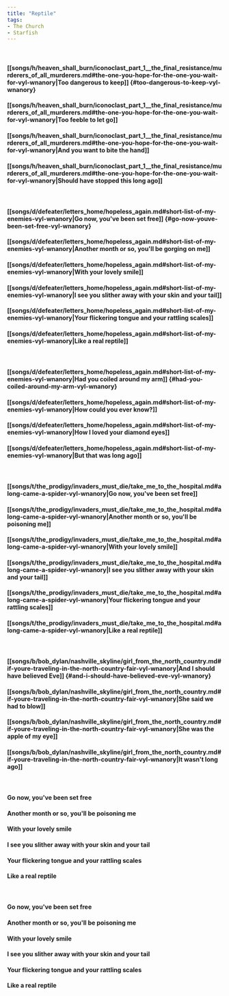 ```yaml
---
title: "Reptile"
tags:
- The Church
- Starfish
---
```

&nbsp;
#### [[songs/h/heaven_shall_burn/iconoclast_part_1__the_final_resistance/murderers_of_all_murderers.md#the-one-you-hope-for-the-one-you-wait-for-vyl-wnanory|Too dangerous to keep]] {#too-dangerous-to-keep-vyl-wnanory}
#### [[songs/h/heaven_shall_burn/iconoclast_part_1__the_final_resistance/murderers_of_all_murderers.md#the-one-you-hope-for-the-one-you-wait-for-vyl-wnanory|Too feeble to let go]]
#### [[songs/h/heaven_shall_burn/iconoclast_part_1__the_final_resistance/murderers_of_all_murderers.md#the-one-you-hope-for-the-one-you-wait-for-vyl-wnanory|And you want to bite the hand]]
#### [[songs/h/heaven_shall_burn/iconoclast_part_1__the_final_resistance/murderers_of_all_murderers.md#the-one-you-hope-for-the-one-you-wait-for-vyl-wnanory|Should have stopped this long ago]]
&nbsp;
#### [[songs/d/defeater/letters_home/hopeless_again.md#short-list-of-my-enemies-vyl-wnanory|Go now, you've been set free]] {#go-now-youve-been-set-free-vyl-wnanory}
#### [[songs/d/defeater/letters_home/hopeless_again.md#short-list-of-my-enemies-vyl-wnanory|Another month or so, you'll be gorging on me]]
#### [[songs/d/defeater/letters_home/hopeless_again.md#short-list-of-my-enemies-vyl-wnanory|With your lovely smile]]
#### [[songs/d/defeater/letters_home/hopeless_again.md#short-list-of-my-enemies-vyl-wnanory|I see you slither away with your skin and your tail]]
#### [[songs/d/defeater/letters_home/hopeless_again.md#short-list-of-my-enemies-vyl-wnanory|Your flickering tongue and your rattling scales]]
#### [[songs/d/defeater/letters_home/hopeless_again.md#short-list-of-my-enemies-vyl-wnanory|Like a real reptile]]
&nbsp;
#### [[songs/d/defeater/letters_home/hopeless_again.md#short-list-of-my-enemies-vyl-wnanory|Had you coiled around my arm]] {#had-you-coiled-around-my-arm-vyl-wnanory}
#### [[songs/d/defeater/letters_home/hopeless_again.md#short-list-of-my-enemies-vyl-wnanory|How could you ever know?]]
#### [[songs/d/defeater/letters_home/hopeless_again.md#short-list-of-my-enemies-vyl-wnanory|How I loved your diamond eyes]]
#### [[songs/d/defeater/letters_home/hopeless_again.md#short-list-of-my-enemies-vyl-wnanory|But that was long ago]]
&nbsp;
#### [[songs/t/the_prodigy/invaders_must_die/take_me_to_the_hospital.md#along-came-a-spider-vyl-wnanory|Go now, you've been set free]]
#### [[songs/t/the_prodigy/invaders_must_die/take_me_to_the_hospital.md#along-came-a-spider-vyl-wnanory|Another month or so, you'll be poisoning me]]
#### [[songs/t/the_prodigy/invaders_must_die/take_me_to_the_hospital.md#along-came-a-spider-vyl-wnanory|With your lovely smile]]
#### [[songs/t/the_prodigy/invaders_must_die/take_me_to_the_hospital.md#along-came-a-spider-vyl-wnanory|I see you slither away with your skin and your tail]]
#### [[songs/t/the_prodigy/invaders_must_die/take_me_to_the_hospital.md#along-came-a-spider-vyl-wnanory|Your flickering tongue and your rattling scales]]
#### [[songs/t/the_prodigy/invaders_must_die/take_me_to_the_hospital.md#along-came-a-spider-vyl-wnanory|Like a real reptile]]
&nbsp;
#### [[songs/b/bob_dylan/nashville_skyline/girl_from_the_north_country.md#if-youre-traveling-in-the-north-country-fair-vyl-wnanory|And I should have believed Eve]] {#and-i-should-have-believed-eve-vyl-wnanory}
#### [[songs/b/bob_dylan/nashville_skyline/girl_from_the_north_country.md#if-youre-traveling-in-the-north-country-fair-vyl-wnanory|She said we had to blow]]
#### [[songs/b/bob_dylan/nashville_skyline/girl_from_the_north_country.md#if-youre-traveling-in-the-north-country-fair-vyl-wnanory|She was the apple of my eye]]
#### [[songs/b/bob_dylan/nashville_skyline/girl_from_the_north_country.md#if-youre-traveling-in-the-north-country-fair-vyl-wnanory|It wasn't long ago]]
&nbsp;
#### Go now, you've been set free
#### Another month or so, you'll be poisoning me
#### With your lovely smile
#### I see you slither away with your skin and your tail
#### Your flickering tongue and your rattling scales
#### Like a real reptile
&nbsp;
#### Go now, you've been set free
#### Another month or so, you'll be poisoning me
#### With your lovely smile
#### I see you slither away with your skin and your tail
#### Your flickering tongue and your rattling scales
#### Like a real reptile
